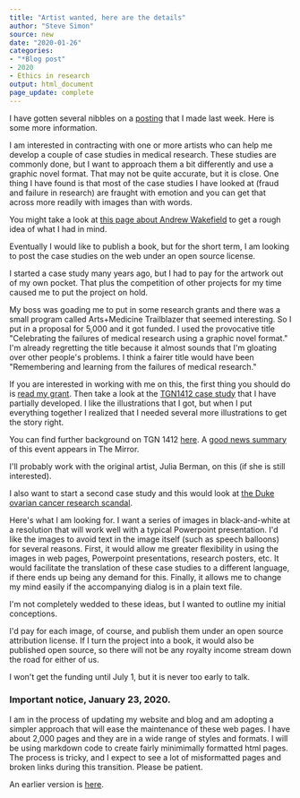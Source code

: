 ```yaml
---
title: "Artist wanted, here are the details"
author: "Steve Simon"
source: new
date: "2020-01-26"
categories:
- "*Blog post"
- 2020
- Ethics in research
output: html_document
page_update: complete
---
```


I have gotten several nibbles on a [posting](celebrating-failures.html) that I made last week. Here is some more information.

<!---More--->

I am interested in contracting with one or more artists who can help me develop a couple of case studies in medical research. These studies are commonly done, but I want to approach them a bit differently and use a graphic novel format. That may not be quite accurate, but it is close. One thing I have found is that most of the case studies I have looked at (fraud and failure in research) are fraught with emotion and you can get that across more readily with images than with words.

You might take a look at [this page about Andrew Wakefield](http://darryl-cunningham.blogspot.com/2010/05/facts-in-case-of-dr-andrew-wakefield.html) to get a rough idea of what I had in mind.

Eventually I would like to publish a book, but for the short term, I am looking to post the case studies on the web under an open source license.

I started a case study many years ago, but I had to pay for the artwork out of my own pocket. That plus the competition of other projects for my time caused me to put the project on hold.

My boss was goading me to put in some research grants and there was a small program called Arts+Medicine Trailblazer that seemed interesting. So I put in a proposal for 5,000 and it got funded. I used the provocative title "Celebrating the failures of medical research using a graphic novel format." I'm already regretting the title because it almost sounds that I'm gloating over other people's problems. I think a fairer title would have been "Remembering and learning from the failures of medical research."

If you are interested in working with me on this, the first thing you should do is [read my grant](http://www.pmean.com/pdf/simons_arts.pdf). Then take a look at the [TGN1412 case study](http://www.pmean.com/cases/Tgn1412Popwerpoint.pdf) that I have partially developed.  I like the illustrations that I got, but when I put everything together I realized that I needed several more illustrations to get the story right.

You can find further background on TGN 1412 [here](http://www.pmean.com/07/IllustrationsForTgn1412.html). A [good news summary](https://www.mirror.co.uk/news/uk-news/how-six-fit-young-men-9860903) of this event appears in The Mirror.

I'll probably work with the original artist, Julia Berman, on this (if she is still interested).

I also want to start a second case study and this would look at [the Duke ovarian cancer research scandal](https://www.nytimes.com/2011/07/08/health/research/08genes.html).

Here's what I am looking for. I want a series of images in black-and-white at a resolution that will work well with a typical Powerpoint presentation. I'd like the images to avoid text in the image itself (such as speech balloons) for several reasons. First, it would allow me greater flexibility in using the images in web pages, Powerpoint presentations, research posters, etc. It would facilitate the translation of these case studies to a different language, if there ends up being any demand for this. Finally, it allows me to change my mind easily if the accompanying dialog is in a plain text file.

I'm not completely wedded to these ideas, but I wanted to outline my initial conceptions.

I'd pay for each image, of course, and publish them under an open source attribution license. If I turn the project into a book, it would also be published open source, so there will not be any royalty income stream down the road for either of us.

I won't get the funding until July 1, but it is never too early to talk.

### Important notice, January 23, 2020.

I am in the process of updating my website and blog and am adopting a simpler approach that will ease the maintenance of these web pages. I have about 2,000 pages and they are in a wide range of styles and formats. I will be using markdown code to create fairly minimimally formatted html pages. The process is tricky, and I expect to see a lot of misformatted pages and broken links during this transition. Please be patient.

An earlier version is [here][sim2].
 
[sim2]: http://new.pmean.com/artists-wanted/
 
